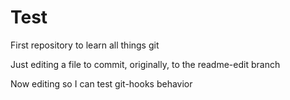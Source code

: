 # Test
First repository to learn all things git

Just editing a file to commit, originally, to the readme-edit branch

Now editing so I can test git-hooks behavior

